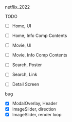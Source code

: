 netflix_2022

TODO

- [ ] Home, UI
- [ ] Home, Info Comp Contents

- [ ] Movie, UI
- [ ] Movie, Info Comp Contents

- [ ] Search, Poster
- [ ] Search, Link

- [ ] Detail Screen

bug

- [x] ModalOverlay, Header
- [x] ImageSlider, direction
- [x] ImageSlider, render loop
